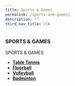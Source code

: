 ```yaml
---
title: Sports & Games
permalink: /sports-and-games/
description: ""
third_nav_title: CCA
---
```


### SPORTS & GAMES

SPORTS & GAMES

*   [**Table Tennis**](/table-tennis/)
*   [**Floorball**](/floorball/)
*   [**Volleyball**](/volley-ball/)
*   [**Badminton**](/badminton/)